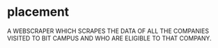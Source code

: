 # placement
A WEBSCRAPER WHICH SCRAPES THE DATA OF ALL THE COMPANIES VISITED TO BIT CAMPUS AND WHO ARE ELIGIBLE TO THAT COMPANY.
